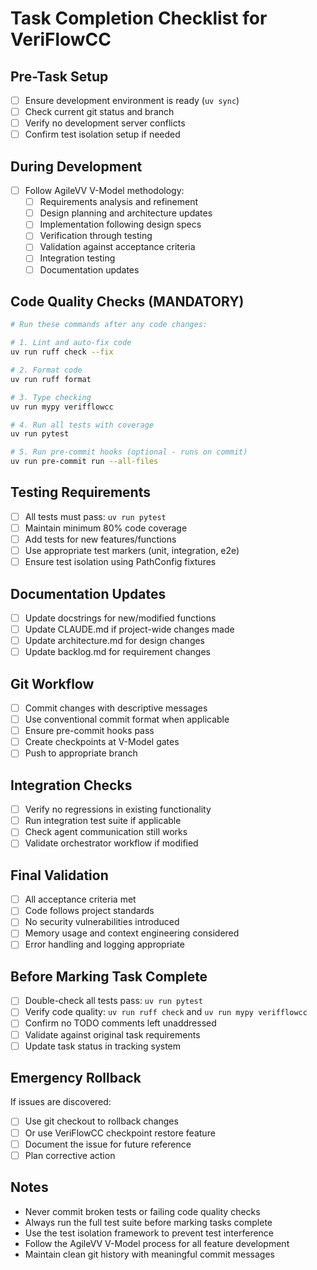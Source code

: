 # Task Completion Checklist for VeriFlowCC

## Pre-Task Setup

- [ ] Ensure development environment is ready (`uv sync`)
- [ ] Check current git status and branch
- [ ] Verify no development server conflicts
- [ ] Confirm test isolation setup if needed

## During Development

- [ ] Follow AgileVV V-Model methodology:
  - [ ] Requirements analysis and refinement
  - [ ] Design planning and architecture updates
  - [ ] Implementation following design specs
  - [ ] Verification through testing
  - [ ] Validation against acceptance criteria
  - [ ] Integration testing
  - [ ] Documentation updates

## Code Quality Checks (MANDATORY)

```bash
# Run these commands after any code changes:

# 1. Lint and auto-fix code
uv run ruff check --fix

# 2. Format code
uv run ruff format

# 3. Type checking
uv run mypy verifflowcc

# 4. Run all tests with coverage
uv run pytest

# 5. Run pre-commit hooks (optional - runs on commit)
uv run pre-commit run --all-files
```

## Testing Requirements

- [ ] All tests must pass: `uv run pytest`
- [ ] Maintain minimum 80% code coverage
- [ ] Add tests for new features/functions
- [ ] Use appropriate test markers (unit, integration, e2e)
- [ ] Ensure test isolation using PathConfig fixtures

## Documentation Updates

- [ ] Update docstrings for new/modified functions
- [ ] Update CLAUDE.md if project-wide changes made
- [ ] Update architecture.md for design changes
- [ ] Update backlog.md for requirement changes

## Git Workflow

- [ ] Commit changes with descriptive messages
- [ ] Use conventional commit format when applicable
- [ ] Ensure pre-commit hooks pass
- [ ] Create checkpoints at V-Model gates
- [ ] Push to appropriate branch

## Integration Checks

- [ ] Verify no regressions in existing functionality
- [ ] Run integration test suite if applicable
- [ ] Check agent communication still works
- [ ] Validate orchestrator workflow if modified

## Final Validation

- [ ] All acceptance criteria met
- [ ] Code follows project standards
- [ ] No security vulnerabilities introduced
- [ ] Memory usage and context engineering considered
- [ ] Error handling and logging appropriate

## Before Marking Task Complete

- [ ] Double-check all tests pass: `uv run pytest`
- [ ] Verify code quality: `uv run ruff check` and `uv run mypy verifflowcc`
- [ ] Confirm no TODO comments left unaddressed
- [ ] Validate against original task requirements
- [ ] Update task status in tracking system

## Emergency Rollback

If issues are discovered:

- [ ] Use git checkout to rollback changes
- [ ] Or use VeriFlowCC checkpoint restore feature
- [ ] Document the issue for future reference
- [ ] Plan corrective action

## Notes

- Never commit broken tests or failing code quality checks
- Always run the full test suite before marking tasks complete
- Use the test isolation framework to prevent test interference
- Follow the AgileVV V-Model process for all feature development
- Maintain clean git history with meaningful commit messages
